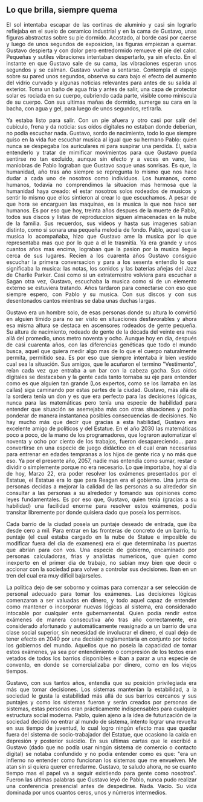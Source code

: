 ## Lo que brilla, siempre quema

<p align="justify">
El sol intentaba escapar de las cortinas de aluminio y casi sin lograrlo reflejaba en el suelo de ceramico industrial y en la cama de Gustavo, unas figuras abstractas sobre su pie dormido. Acostado, al borde casi por caerse y luego de unos segundos de exposicion, las figuras empiezan a quemar. Gustavo despierta y con dolor pero entredormido remueve el pie del calor. Pequeñas y sutiles vibraciones intentaban despertarlo, ya sin efecto. En el instante en que Gustavo sale de su cama, las vibraciones esperan unos segundos y se calman. Gustavo vuelve a sentarse. Contempla el espejo sobre su pared unos segundos, observa su cara bajo el efecto del aumento del vidrio curvado y algunas noticias relevantes para antes de su salida al exterior. Toma un baño de agua fria y antes de salir, una capa de protector solar es rociada en su cuerpo, cubriendo cada parte, visible como miniscula de su cuerpo. Con sus ultimas mañas de dormido, sumerge su cara en la bacha, con agua y gel, para luego de unos segundos, retirarla.
</p>
<p align="justify">
Ya estaba listo para salir. Con un pie afuera y otro casi por salir del cubiculo, frena y da noticia: sus oídos digitales no estaban donde deberian, no podía escuchar nada. Gustavo, sordo de nacimiento, todo lo que siempre quiso en la vida fue escuchar musica al igual que su hermano Pablo: quien nunca se despegaba los auriculares ni para suspirar una perdida. Él, sabia entenderlo y tratar de mimificar movimientos para que Gustavo pueda sentirse no tan excluido, aunque sin efecto y a veces en vano, las maniobras de Pablo lograban que Gustavo saque unas sonrisas.
Es que, la humanidad, año tras año siempre se repregunta lo mismo que nos hace dudar a cada uno de nosotros como individuos. Los humanos, como humanos, todavia no comprendimos la situacion mas hermosa que la humanidad haya creado: el estar nosotros solos rodeados de musicos y sentir lo mismo que ellos sintieron al crear lo que escuchamos. A pesar de que hora se encarguen las maquinas, es la musica la que nos hace ser humanos. Es por eso que hoy, treinta años despues de la muerte de Pablo, todos sus discos y listas de reproduccion siguen almacenadas en la nube de la familia. Sus recuerdos, sus videos y hasta sus imagenes sabian distinto, como si sonara una pequeña melodia de fondo. Pablo, aquel que la musica lo acompañaba, hizo que Gustavo ame la musica por lo que representaba mas que por lo que a el le trasmitía. Ya era grande y unos cuantos años mas encima, lograban que la pasion por la musica llegue cerca de sus lugares. Recien a los cuarenta años Gustavo consiguio escuchar la primera conversacion y para a los sesenta entendío lo que significaba la musica: las notas, los sonidos y las baterias añejas del Jazz de Charlie Parker. Casi como si un extraterrestre volviera para escuchar a Sagan otra vez, Gustavo, escuchaba la musica como si de un elemento externo se estuviera tratando. Años tardaron para conectarse con eso que siempre espero, con Pablo y su musica. Con sus discos y con sus desentonados cantos mientras se daba unas duchas largas.
</p>
<p align="justify">
Gustavo era un hombre solo, de esas personas donde su altura lo convirtió en alguien tímido para no ser visto en situaciones desfavorables y ahora esa misma altura se destaca en ascensores rodeados de gente pequeña. Su altura de nacimiento, rodeado de gente de la década del veinte era mas allá del promedio, unos metro noventa y ocho. Aunque hoy en día, después de casi cuarenta años, con las diferencias genéticas que todo el mundo busca, aquel que quiera medir algo mas de lo que el cuerpo naturalmente permita, permitido sea. Es por eso que siempre intentaba ir bien vestido cual sea la situación. Sus amigos, que le acuñaron el termino "Vestimento", reían cada vez que entraba a un bar con la cabeza gacha. Sus oídos digitales se destacaban y la gente cada tanto tornaba su eje para entender como es que alguien tan grande (Los expertos, como se los llamaba en las callas) siga caminando por estas partes de la ciudad. Gustavo, más allá de la sordera tenía un don y es que era perfecto para las decisiones lógicas, nunca para las matemáticas pero tenía una especie de habilidad para entender que situación se asemejaba más con otras situaciones y podía ponderar de manera instantanea posibles consecuencias de decisiones. No hay mucho más que decir que gracias a esta habilidad, Gustavo era excelente amigo de políticos y del Estatue. En el año 2030 las matemáticas poco a poco, de la mano de los programadores, que lograron automatizar el noventa y ocho por ciento de los trabajos, fueron desapareciendo… para convertirse en una especie de juego didáctico en el cual eran necesarias para entrenar en edades tempranas a los hijos de gente rica y no más que eso. Ya por el presente año, 2057, nadie mas entendía como sumar, restar o dividir o simplemente porque no era necesario. Lo que importaba, hoy al día de hoy, Marzo 22, era poder resolver los exámenes presentados por el Estatue, el Estatue era lo que para Reagan era el gobierno. Una junta de personas decidas a mejorar la calidad de las personas a su alrededor sin consultar a las personas a su alrededor y tomando sus opiniones como leyes fundamentales. Es por eso que, Gustavo, quien tenía (gracias a su habilidad) una facilidad enorme para resolver estos exámenes, podía transitar libremente por donde quisiera dado que poseía los permisos.
</p>
<p align="justify">
Cada barrío de la ciudad poseía un puntaje deseado de entrada, que iba desde cero a mil. Para entrar en las fronteras de concreto de un barrío, tu puntaje (el cual estaba cargado en la nube de Statue e imposible de modificar fuera del dia de examenes) era el que determinaba las puertas que abrían para con vos. Una especie de gobierno, encaminado por personas calculadoras, frias y analistas numericos, que quien como inexperto en el primer dia de trabajo, no sabían muy bien que decir o accionar con la sociedad para volver a controlar sus decisiones. Iban en un tren del cual era muy dificil bajarseles.
</p>
<p align="justify">
La política dejo de ser soborno y coimas para comenzar a ser selección de personal adecuado para tomar los exámenes. Las decisiones lógicas comenzaron a ser valuadas en dinero, y todo aquel capaz de entender como mantener o incorporar nuevas lógicas al sistema, era considerado intocable por cualquier ente gubernamental. Quien podía rendir estos exámenes de manera consecutiva año tras año correctamente, era considerado afortunado y automáticamente reasignado a un barrio de una clase social superior, sin necesidad de involucrar el dinero, el cual dejo de tener efecto en 2040 por una decisión reglamentaria en conjunto por todos los gobiernos del mundo. Aquellos que no poseía la capacidad de tomar estos exámenes, ya sea por entendimiento o compresión de los textos eran vetados de todos los barrios disponibles e iban a parar a una especie de convento, en donde se comercializaba por dinero, como en los viejos tiempos.
</p>

<p align="justify">
Gustavo, con sus tantos años, entendía que su posición privilegiada era más que tomar decisiones. Los sistemas mantenían la estabilidad, a la sociedad le gusta la estabilidad más allá de sus barrios cercanos y sus puntajes y como los sistemas fueron y serán creados por personas de sistemas, estas personas eran prácticamente indispensables para cualquier estructura social moderna. Pablo, quien ajeno a la idea de futurización de la sociedad decidió no entrar al mundo de sistema, intento lograr una revuelta en sus tiempo de juventud, lo cual logro ningún efecto mas que quedar fuera del sistema de socio-trabajador del Estatue, que ocasiono la caída en depresión y posterior suicidio. En sus ultimas cartas que le escribió a Gustavo (dado que no podía usar ningún sistema de comercio o contacto digital) se notaba confundido y no podía entender como es que: "era un infierno no entender como funcionan los sistemas que me envuelven. Me atan sin si quiera querer enredarme. Gustavo, te saludo ahora, no se cuanto tiempo mas el papel va a seguir existiendo para gente como nosotros". Fueron las ultimas palabras que Gustavo leyó de Pablo, nunca pudo realizar una conferencia presencial antes de despedirse. Nada. Vacío. Su vida dominada por unos cuantos ceros, unos y números intermedios.
</p>
